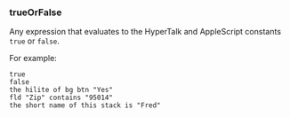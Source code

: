 ### trueOrFalse

Any expression that evaluates to the HyperTalk and AppleScript constants `true` or `false`. 

For example:

```
true
false
the hilite of bg btn "Yes"
fld "Zip" contains "95014"
the short name of this stack is "Fred"
```
